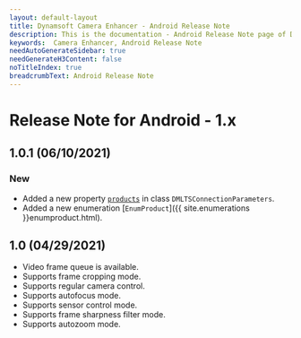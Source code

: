 ```yaml
---
layout: default-layout
title: Dynamsoft Camera Enhancer - Android Release Note
description: This is the documentation - Android Release Note page of Dynamsoft Camera Enhancer.
keywords:  Camera Enhancer, Android Release Note
needAutoGenerateSidebar: true
needGenerateH3Content: false
noTitleIndex: true
breadcrumbText: Android Release Note
---
```


# Release Note for Android - 1.x

## 1.0.1 (06/10/2021)

### New

- Added a new property [`products`]({{site.ios-api}}lts-connection.html#products) in class `DMLTSConnectionParameters`.
- Added a new enumeration [`EnumProduct`]({{ site.enumerations }}enumproduct.html).

## 1.0 (04/29/2021)

- Video frame queue is available.
- Supports frame cropping mode.
- Supports regular camera control.
- Supports autofocus mode.
- Supports sensor control mode.
- Supports frame sharpness filter mode.
- Supports autozoom mode.

